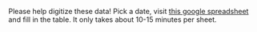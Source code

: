 Please help digitize these data! Pick a date, visit [this google spreadsheet](http://bit.ly/ebola_guinea) and fill in the table. It only takes about 10-15 minutes per sheet.
